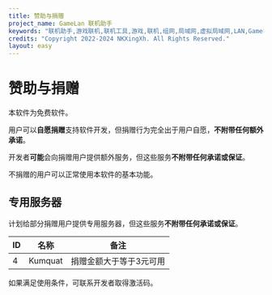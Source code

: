```yaml
---
title: 赞助与捐赠
project_name: GameLan 联机助手
keywords: "联机助手,游戏联机,联机工具,游戏,联机,组网,局域网,虚拟局域网,LAN,GameLan,MC联机"
credits: "Copyright 2022-2024 NKXingXh. All Rights Reserved."
layout: easy
---
```


# 赞助与捐赠

本软件为免费软件。

用户可以**自愿捐赠**支持软件开发，但捐赠行为完全出于用户自愿，**不附带任何额外承诺**。

开发者**可能**会向捐赠用户提供额外服务，但这些服务**不附带任何承诺或保证**。

不捐赠的用户可以正常使用本软件的基本功能。

## 专用服务器

计划给部分捐赠用户提供专用服务器，但这些服务**不附带任何承诺或保证**。

| ID | 名称 | 备注 |
|----|------|-----|
| 4 | Kumquat | 捐赠金额大于等于3元可用 |

如果满足使用条件，可联系开发者取得激活码。
